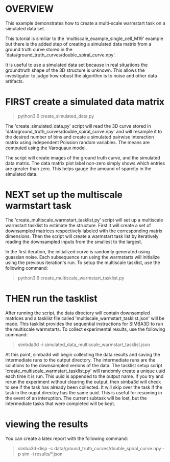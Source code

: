 # OVERVIEW

This example demonstrates how to create a multi-scale warmstart task on a 
simulated data set.

This tutorial is similiar to the 'multiscale_example_single_cell_M19' example
but there is the added step of creating a simulated data matrix from a ground
truth curve stored in the 'data/ground_truth_curves/double_spiral_curve.npy'.

It is useful to use a simulated data set because in real situations the 
groundtruth shape of the 3D structure is unknown. This allows the investigator
to judge how robust the algorithm is to noise and other data artifacts.

# FIRST create a simulated data matrix

> python3.6 create_simulated_data.py

The 'create_simulated_data.py' script will read the 3D curve stored in 
'data/ground_truth_curves/double_spiral_curve.npy' and will resample it to the
desired number of bins and create a simulated pairwise interaction matrix using
independent Poission random variables. The means are computed using the 
Varoquaux model. 

The script will create images of the ground truth curve, and the simulated
data matrix. The data matrix plot label non-zero simply shows which entries are
greater than zero. This helps gauge the amound of sparcity in the simulated 
data.

# NEXT set up the multiscale warmstart task

The 'create_multiscale_warmstart_tasklist.py' script will set up a multiscale 
warmstart tasklist to estimate the structure. First it will create a set
of downsampled matrices respectively labeled with the corresponding matrix 
dimensions. Then the script will create a warmstart task list by iteratively
reading the downsampled inputs from the smallest to the largest.

In the first iteration, the initialized curve is randomly generated using
guassian noise. Each subsequence run using the warmstarts will initialize
using the previous iteration's run. To setup the multiscale tasklist, use the 
following command:

> python3.6 create_multiscale_warmstart_tasklist.py

# THEN run the tasklist

After running the script, the data directory will contain downsampled matrices
and a tasklist file called 'multiscale_warmstart_tasklist.json' will be made.
This tasklist provides the sequential instructions for SIMBA3D to run the
multiscale warmstarts. To collect experimental results, use the following
command:

> simbda3d -i simulated_data_multiscale_warmstart_tasklist.json

At this point, simba3d will begin collecting the data results and saving the
intermediate runs to the output directory. The intermediate runs are the
solutions to the downsampled verions of the data. The tasklist setup script
'create_multiscale_warmstart_tasklist.py' will randomly create a unique uuid
each time it is run. This uuid is appended to the output name. If you try and 
rerun the experiment without clearing the output, then simba3d will check to 
see if the task has already been collected. It will skip over the task if the 
task in the ouput directoy has the same uuid. This is useful for resuming in the
event of an interuption. The current subtask will be lost, but the intermediate 
tasks that were completed will be kept.

# viewing the results

You can create a latex report with the following command:

> simba3d-disp -c data/ground_truth_curves/double_spiral_curve.npy  -p sim -i results/*.json 

